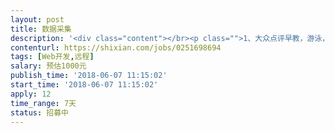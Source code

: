 ```yaml
---                
layout: post       
title: 数据采集           
description: '<div class="content"></br><p class="">1、大众点评早教，游泳，英语，艺术培训等数据收集</br><br/>2、获取机构名称、电话、地区</br><br/>3、保证数据真实，可远程，可坐班</br><br/>4、项目周期，7天，                                     </br><br/>5、请尽快确定联系     </br></p></br></div>'     
contenturl: https://shixian.com/jobs/0251698694      
tags: [Web开发,远程]            
salary: 预估1000元          
publish_time: '2018-06-07 11:15:02'         
start_time: '2018-06-07 11:15:02'           
apply: 12                   
time_range: 7天              
status: 招募中                  
---                 
```

